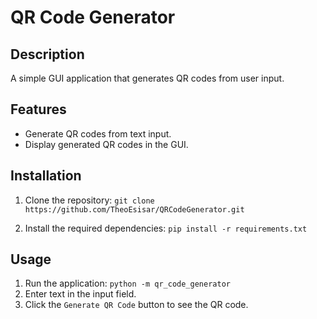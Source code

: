 # QR Code Generator

## Description

A simple GUI application that generates QR codes from user input.

## Features

- Generate QR codes from text input.
- Display generated QR codes in the GUI.

## Installation

1. Clone the repository:
```git clone https://github.com/TheoEsisar/QRCodeGenerator.git```

2. Install the required dependencies:
```pip install -r requirements.txt```


## Usage

1. Run the application:
```python -m qr_code_generator```
2. Enter text in the input field.
3. Click the `Generate QR Code` button to see the QR code.